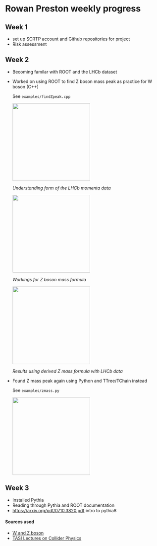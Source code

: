 # Rowan Preston weekly progress

## Week 1
 - set up SCRTP account and Github repositories for project
 - Risk assessment

## Week 2
 - Becoming familar with ROOT and the LHCb dataset
 - Worked on using ROOT to find Z boson mass peak as practice for W boson (C++)

    See `examples/findZpeak.cpp`

   <img src="./src/wk2-vars.jpg" height="250" />

   *Understanding form of the LHCb momenta data*

   <img src="./src/wk2-zboson.jpg" height="250" />

   *Workings for Z boson mass formula*

   <img src="./src/wk2-zfit.jpg" height="250" />

   *Results using derived Z mass formula with LHCb data*

- Found Z mass peak again using Python and TTree/TChain instead

    See `examples/zmass.py`

   <img src="./src/wk2-zfit2.jpg" height="250" />

## Week 3
 - Installed Pythia
 - Reading through Pythia and ROOT documentation
 - https://arxiv.org/pdf/0710.3820.pdf intro to pythia8

#### Sources used
 - [W and Z boson](https://indico.cern.ch/event/703646/contributions/2898022/attachments/1600968/2539871/W__Z_bosons.pdf)
 - [TASI Lectures on Collider Physics](https://arxiv.org/pdf/1709.04533.pdf)




